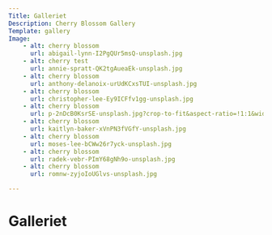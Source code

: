 ```yaml
---
Title: Galleriet
Description: Cherry Blossom Gallery
Template: gallery
Image: 
    - alt: cherry blossom
      url: abigail-lynn-I2PgQUr5msQ-unsplash.jpg
    - alt: cherry test
      url: annie-spratt-QK2tgAueaEk-unsplash.jpg
    - alt: cherry blossom
      url: anthony-delanoix-urUdKCxsTUI-unsplash.jpg
    - alt: cherry blossom
      url: christopher-lee-Ey9ICFfv1gg-unsplash.jpg
    - alt: cherry blossom
      url: p-2nDcB0KsrSE-unsplash.jpg?crop-to-fit&aspect-ratio=!1:1&width=30%&q=50
    - alt: cherry blossom
      url: kaitlyn-baker-xVnPN3fVGfY-unsplash.jpg
    - alt: cherry blossom
      url: moses-lee-bCWw26r7yck-unsplash.jpg
    - alt: cherry blossom
      url: radek-vebr-PImY68gNh9o-unsplash.jpg
    - alt: cherry blossom
      url: romnw-zyjoIoUGlvs-unsplash.jpg

---
```


Galleriet
=======================


